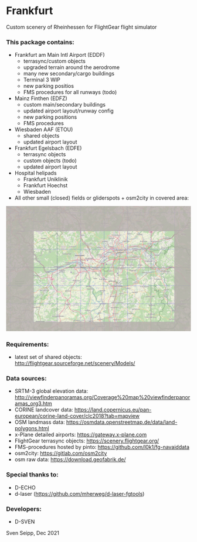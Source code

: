 # Frankfurt
Custom scenery of Rheinhessen for FlightGear flight simulator

### This package contains:
* Frankfurt am Main Intl Airport (EDDF)
	* terrasync/custom objects
	* upgraded terrain around the aerodrome
	* many new secondary/cargo buildings
	* Terminal 3 WIP
	* new parking positios
	* FMS procedures for all runways (todo)
* Mainz Finthen (EDFZ)
	* custom main/secondary buildings
	* updated airport layout/runway config
	* new parking positions
	* FMS procedures
* Wiesbaden AAF (ETOU)
	* shared objects
	* updated airport layout
* Frankfurt Egelsbach (EDFE)
	* terrasync objects
	* custom objects (todo)
	* updated airport layout
* Hospital helipads
	* Frankfurt Uniklinik
	* Frankfurt Hoechst
	* Wiesbaden
* All other small (closed) fields or gliderspots + osm2city in covered area:
    
![Coverage](coverage.jpg)

### Requirements:

* latest set of shared objects:
	http://flightgear.sourceforge.net/scenery/Models/
        
### Data sources:

* SRTM-3 global elevation data:
	http://viewfinderpanoramas.org/Coverage%20map%20viewfinderpanoramas_org3.htm
* CORINE landcover data:
	https://land.copernicus.eu/pan-european/corine-land-cover/clc2018?tab=mapview
* OSM landmass data:
	https://osmdata.openstreetmap.de/data/land-polygons.html
* x-Plane detailed airports:
	https://gateway.x-plane.com
* FlightGear terrasync objects:
	https://scenery.flightgear.org/
* FMS-procedures hosted by pinto:
	https://github.com/l0k1/fg-navaiddata
* osm2city:
	https://gitlab.com/osm2city
* osm raw data:
	https://download.geofabrik.de/

### Special thanks to:

* D-ECHO
* d-laser (https://github.com/mherweg/d-laser-fgtools)
    

### Developers:

* D-SVEN


Sven Seipp, Dec 2021
